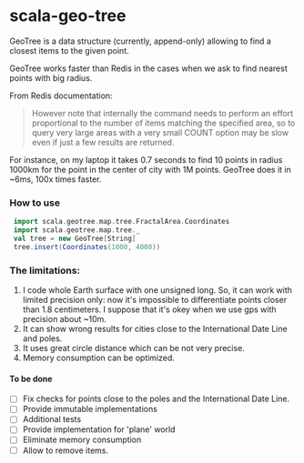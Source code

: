 # scala-geo-tree

GeoTree is a data structure (currently, append-only) allowing to find a closest items to the given point.

GeoTree works faster than Redis in the cases when we ask to find nearest points with big radius. 

From Redis documentation: 
> However note that internally the command needs to perform an effort proportional to the number of items matching the specified area, so to query very large areas with a very small COUNT option may be slow even if just a few results are returned.

For instance, on my laptop it takes 0.7 seconds to find 10 points in radius 1000km for the point in the center of city with 1M points. GeoTree does it in ~6ms, 100x times faster.
 

### How to use

```scala
 import scala.geotree.map.tree.FractalArea.Coordinates
 import scala.geotree.map.tree._
 val tree = new GeoTree[String]
 tree.insert(Coordinates(1000, 4000))

```


### The limitations:
1. I code whole Earth surface with one unsigned long. So, it can work with limited precision only: now it's impossible to differentiate points closer than 1.8 centimeters. I suppose that it's okey when we use gps with precision about ~10m.
2. It can show wrong results for cities close to the International Date Line and poles.
3. It uses great circle distance which can be not very precise.
4. Memory consumption can be optimized.

#### To be done

- [ ] Fix checks for points close to the poles and the International Date Line.
- [ ] Provide immutable implementations
- [ ] Additional tests
- [ ] Provide implementation for 'plane' world
- [ ] Eliminate memory consumption
- [ ] Allow to remove items.